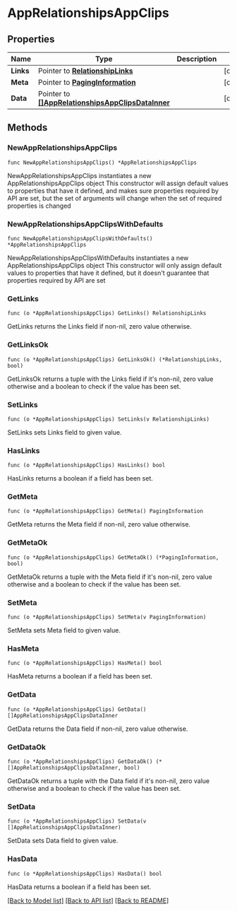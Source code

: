 # AppRelationshipsAppClips

## Properties

Name | Type | Description | Notes
------------ | ------------- | ------------- | -------------
**Links** | Pointer to [**RelationshipLinks**](RelationshipLinks.md) |  | [optional] 
**Meta** | Pointer to [**PagingInformation**](PagingInformation.md) |  | [optional] 
**Data** | Pointer to [**[]AppRelationshipsAppClipsDataInner**](AppRelationshipsAppClipsDataInner.md) |  | [optional] 

## Methods

### NewAppRelationshipsAppClips

`func NewAppRelationshipsAppClips() *AppRelationshipsAppClips`

NewAppRelationshipsAppClips instantiates a new AppRelationshipsAppClips object
This constructor will assign default values to properties that have it defined,
and makes sure properties required by API are set, but the set of arguments
will change when the set of required properties is changed

### NewAppRelationshipsAppClipsWithDefaults

`func NewAppRelationshipsAppClipsWithDefaults() *AppRelationshipsAppClips`

NewAppRelationshipsAppClipsWithDefaults instantiates a new AppRelationshipsAppClips object
This constructor will only assign default values to properties that have it defined,
but it doesn't guarantee that properties required by API are set

### GetLinks

`func (o *AppRelationshipsAppClips) GetLinks() RelationshipLinks`

GetLinks returns the Links field if non-nil, zero value otherwise.

### GetLinksOk

`func (o *AppRelationshipsAppClips) GetLinksOk() (*RelationshipLinks, bool)`

GetLinksOk returns a tuple with the Links field if it's non-nil, zero value otherwise
and a boolean to check if the value has been set.

### SetLinks

`func (o *AppRelationshipsAppClips) SetLinks(v RelationshipLinks)`

SetLinks sets Links field to given value.

### HasLinks

`func (o *AppRelationshipsAppClips) HasLinks() bool`

HasLinks returns a boolean if a field has been set.

### GetMeta

`func (o *AppRelationshipsAppClips) GetMeta() PagingInformation`

GetMeta returns the Meta field if non-nil, zero value otherwise.

### GetMetaOk

`func (o *AppRelationshipsAppClips) GetMetaOk() (*PagingInformation, bool)`

GetMetaOk returns a tuple with the Meta field if it's non-nil, zero value otherwise
and a boolean to check if the value has been set.

### SetMeta

`func (o *AppRelationshipsAppClips) SetMeta(v PagingInformation)`

SetMeta sets Meta field to given value.

### HasMeta

`func (o *AppRelationshipsAppClips) HasMeta() bool`

HasMeta returns a boolean if a field has been set.

### GetData

`func (o *AppRelationshipsAppClips) GetData() []AppRelationshipsAppClipsDataInner`

GetData returns the Data field if non-nil, zero value otherwise.

### GetDataOk

`func (o *AppRelationshipsAppClips) GetDataOk() (*[]AppRelationshipsAppClipsDataInner, bool)`

GetDataOk returns a tuple with the Data field if it's non-nil, zero value otherwise
and a boolean to check if the value has been set.

### SetData

`func (o *AppRelationshipsAppClips) SetData(v []AppRelationshipsAppClipsDataInner)`

SetData sets Data field to given value.

### HasData

`func (o *AppRelationshipsAppClips) HasData() bool`

HasData returns a boolean if a field has been set.


[[Back to Model list]](../README.md#documentation-for-models) [[Back to API list]](../README.md#documentation-for-api-endpoints) [[Back to README]](../README.md)


